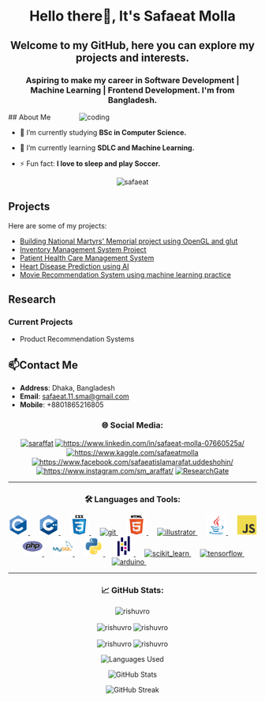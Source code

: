 <h1 align="center">Hello there👋, It's Safaeat Molla</h1>
<h2 align="center">Welcome to my GitHub, here you can explore my projects and interests.</h2>
<h3 align="center">Aspiring to make my career in Software Development | Machine Learning | Frontend Development. I'm from Bangladesh.</h3>

<img align="right" alt="coding" width="360px" src="![image](https://github.com/Safaeat/Safaeat/assets/89898173/1f14fcfb-36a1-4fe4-82eb-8aa3970a24a6)">
## About Me

- 🔭 I’m currently studying **BSc in Computer Science.**

- 🌱 I’m currently learning **SDLC and Machine Learning.**

- ⚡ Fun fact: **I love to sleep and play Soccer.**

<p align="center"> <img src="https://komarev.com/ghpvc/?username=safaeat&label=Profile%20views&color=0e75b6&style=flat" alt="safaeat" /> </p>


## Projects

Here are some of my projects:

- [Building National Martyrs' Memorial project using OpenGL and glut](https://github.com/Safaeat/Practice/tree/main/Computer%20G%20%26%20A)
- [Inventory Management System Project](https://github.com/Safaeat/Web-Internet/tree/main/Inventory%20Management%20System%20Project)
- [Patient Health Care Management System](https://github.com/Safaeat/Patient-Health-Care-System-Project)
- [Heart Disease Prediction using AI](https://github.com/Safaeat/Artificial-Intelligence/tree/main/Heart_disease_prediction%20using%20AI)
- [Movie Recommendation System using machine learning practice](https://github.com/Safaeat/ML-Practice/tree/main/Recommendation%20System/Movie%20Recommmender%20System)


## Research

### Current Projects

- Product Recommendation Systems


## 📫Contact Me

- **Address**: Dhaka, Bangladesh
- **Email**: safaeat.11.sma@gmail.com
- **Mobile**: +8801865216805


<h3 align="center">🌐 Social Media:</h3>
<p align="center">
<a href="https://twitter.com/saraffat" target="blank"><img align="center" src="https://raw.githubusercontent.com/rahuldkjain/github-profile-readme-generator/master/src/images/icons/Social/twitter.svg" alt="saraffat" height="30" width="40" /></a>
<a href="https://linkedin.com/in/https://www.linkedin.com/in/safaeat-molla-07660525a/" target="blank"><img align="center" src="https://raw.githubusercontent.com/rahuldkjain/github-profile-readme-generator/master/src/images/icons/Social/linked-in-alt.svg" alt="https://www.linkedin.com/in/safaeat-molla-07660525a/" height="30" width="40" /></a>
<a href="https://kaggle.com/https://www.kaggle.com/safaeatmolla" target="blank"><img align="center" src="https://raw.githubusercontent.com/rahuldkjain/github-profile-readme-generator/master/src/images/icons/Social/kaggle.svg" alt="https://www.kaggle.com/safaeatmolla" height="30" width="40" /></a>
<a href="https://fb.com/https://www.facebook.com/safaeatislamarafat.uddeshohin/" target="blank"><img align="center" src="https://raw.githubusercontent.com/rahuldkjain/github-profile-readme-generator/master/src/images/icons/Social/facebook.svg" alt="https://www.facebook.com/safaeatislamarafat.uddeshohin/" height="30" width="40" /></a>
<a href="https://instagram.com/https://www.instagram.com/sm_araffat/" target="blank"><img align="center" src="https://raw.githubusercontent.com/rahuldkjain/github-profile-readme-generator/master/src/images/icons/Social/instagram.svg" alt="https://www.instagram.com/sm_araffat/" height="30" width="40" /></a>
<a href="https://www.researchgate.net/profile/Safaeat-Molla"><img align="center" src="https://img.icons8.com/windows/32/000000/researchgate.png" alt="ResearchGate" /></a>

</p>

<hr>
<h3 align="center">🛠️ Languages and Tools:</h3>
  <p align="center"><a href="https://www.cprogramming.com/" target="_blank" rel="noreferrer">
    <img src="https://raw.githubusercontent.com/devicons/devicon/master/icons/c/c-original.svg" alt="c" width="40" height="40"/>
  </a>&emsp;
  <a href="https://www.w3schools.com/cpp/" target="_blank" rel="noreferrer">
    <img src="https://raw.githubusercontent.com/devicons/devicon/master/icons/cplusplus/cplusplus-original.svg" alt="cplusplus" width="40" height="40"/>
  </a>&emsp;
  <a href="https://www.w3schools.com/css/" target="_blank" rel="noreferrer">
    <img src="https://raw.githubusercontent.com/devicons/devicon/master/icons/css3/css3-original-wordmark.svg" alt="css3" width="40" height="40"/>
  </a>&emsp;
  <a href="https://git-scm.com/" target="_blank" rel="noreferrer">
    <img src="https://www.vectorlogo.zone/logos/git-scm/git-scm-icon.svg" alt="git" width="40" height="40"/>
  </a>&emsp;
  <a href="https://www.w3.org/html/" target="_blank" rel="noreferrer">
    <img src="https://raw.githubusercontent.com/devicons/devicon/master/icons/html5/html5-original-wordmark.svg" alt="html5" width="40" height="40"/>
  </a>&emsp;
  <a href="https://www.adobe.com/in/products/illustrator.html" target="_blank" rel="noreferrer">
    <img src="https://www.vectorlogo.zone/logos/adobe_illustrator/adobe_illustrator-icon.svg" alt="illustrator" width="40" height="40"/>
  </a>&emsp;
  <a href="https://www.java.com" target="_blank" rel="noreferrer">
    <img src="https://raw.githubusercontent.com/devicons/devicon/master/icons/java/java-original.svg" alt="java" width="40" height="40"/>
  </a>&emsp;
  <a href="https://developer.mozilla.org/en-US/docs/Web/JavaScript" target="_blank" rel="noreferrer">
    <img src="https://raw.githubusercontent.com/devicons/devicon/master/icons/javascript/javascript-original.svg" alt="javascript" width="40" height="40"/>
  </a>&emsp;
  <a href="https://www.php.net" target="_blank" rel="noreferrer">
    <img src="https://raw.githubusercontent.com/devicons/devicon/master/icons/php/php-original.svg" alt="php" width="40" height="40"/> 
  </a>&emsp;
  <a href="https://www.mysql.com/" target="_blank" rel="noreferrer">
    <img src="https://raw.githubusercontent.com/devicons/devicon/master/icons/mysql/mysql-original-wordmark.svg" alt="mysql" width="40" height="40"/>
  </a>&emsp;
  <a href="https://www.python.org" target="_blank" rel="noreferrer">
    <img src="https://raw.githubusercontent.com/devicons/devicon/master/icons/python/python-original.svg" alt="python" width="40" height="40"/>
  </a>&emsp;
  <a href="https://pandas.pydata.org/" target="_blank" rel="noreferrer">
    <img src="https://raw.githubusercontent.com/devicons/devicon/2ae2a900d2f041da66e950e4d48052658d850630/icons/pandas/pandas-original.svg" alt="pandas" width="40" height="40"/>
  </a>&emsp;
  <a href="https://scikit-learn.org/" target="_blank" rel="noreferrer">
    <img src="https://upload.wikimedia.org/wikipedia/commons/0/05/Scikit_learn_logo_small.svg" alt="scikit_learn" width="40" height="40"/>
  </a>&emsp;
  <a href="https://www.tensorflow.org" target="_blank" rel="noreferrer">
    <img src="https://www.vectorlogo.zone/logos/tensorflow/tensorflow-icon.svg" alt="tensorflow" width="40" height="40"/> 
  </a>&emsp;
  <a href="https://www.arduino.cc/" target="_blank" rel="noreferrer">
   <img src="https://cdn.worldvectorlogo.com/logos/arduino-1.svg" alt="arduino" width="40" height="40"/>
 </a>&emsp;
</p>
<hr>


<h3 align="center">📈 GitHub Stats:</h3>
<p align="center">
  <img align="center" src="https://github-profile-summary-cards.vercel.app/api/cards/profile-details?username=safaeat&theme=dracula" alt="rishuvro" />
</p>
<p align="center">
  <img align="center" src="https://github-profile-summary-cards.vercel.app/api/cards/repos-per-language?username=safaeat&theme=dracula" alt="rishuvro" />
  <img align="center" src="https://github-profile-summary-cards.vercel.app/api/cards/most-commit-language?username=safaeat&theme=dracula" alt="rishuvro" />
</p>
<p align="center">
  <img align="center" src="https://github-profile-summary-cards.vercel.app/api/cards/stats?username=safaeat&theme=dracula" alt="rishuvro" />
  <img align="center" src="https://github-profile-summary-cards.vercel.app/api/cards/productive-time?username=safaeat&theme=dracula" alt="rishuvro" />
</p>

<p align="center">
  <img src="https://github-readme-stats.vercel.app/api/top-langs/?username=safaeat&layout=compact&theme=dark" alt="Languages Used" />
</p>
<p align="center">
  <img src="https://github-readme-stats.vercel.app/api/?username=safaeat&show_icons=true&locale=en&theme=radical" alt="GitHub Stats" />
</p>
<p align="center">
  <img src="https://github-readme-streak-stats.herokuapp.com/?user=safaeat&theme=radical" alt="GitHub Streak" />
</p>
